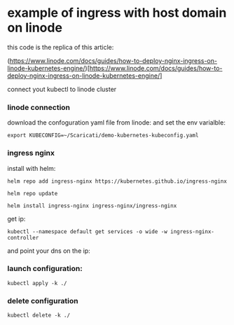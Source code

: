 # example of ingress with host domain on linode

this code is the replica of this article:

(https://www.linode.com/docs/guides/how-to-deploy-nginx-ingress-on-linode-kubernetes-engine/)[https://www.linode.com/docs/guides/how-to-deploy-nginx-ingress-on-linode-kubernetes-engine/]

connect yout kubectl to linode cluster

### linode connection

download the confoguration yaml file from linode:
and set the env varialble:

`export KUBECONFIG=~/Scaricati/demo-kubernetes-kubeconfig.yaml`

### ingress nginx

install with helm:

`helm repo add ingress-nginx https://kubernetes.github.io/ingress-nginx`

`helm repo update`

`helm install ingress-nginx ingress-nginx/ingress-nginx`

get ip:

`kubectl --namespace default get services -o wide -w ingress-nginx-controller`

and point your dns on the ip:

### launch configuration:

`kubectl apply -k ./`

### delete configuration

`kubectl delete -k ./`
